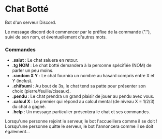 # Chat Botté

Bot d'un serveur Discord. 

Le message discord doit commencer par le préfixe de la commande ("."), suivi de son nom, et éventuellement d'autres mots.

### Commandes

- **.salut** : Le chat saluera en retour.
- **.tg NOM** : Le chat botté demandera à la personne spécifiée (NOM) de parler un peu moins.
- **.random X Y** : Le chat fournira un nombre au hasard compris entre X et Y (inclus).
- **.chifoumi** : Au bout de 3s, le chat tend sa patte pour présenter son choix (pierre/feuille/ciseaux).
- **.pendu** : Le chat prendra un grand plaisir de jouer au pendu avec vous.
- **.calcul X** : Le premier qui répond au calcul mental (de niveau X = 1/2/3) du chat a gagné.
- **.help** : Un message particulier présentera le chat et ses commandes.

Lorsqu'une personne rejoint le serveur, le bot l'accueillera comme il se doit !
Lorsqu'une personne quitte le serveur, le bot l'annoncera comme il se doit également...

